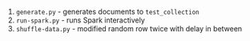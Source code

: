 1. `generate.py` - generates documents to `test_collection`
2. `run-spark.py` - runs Spark interactively
3. `shuffle-data.py` - modified random row twice with delay in between